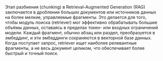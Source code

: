 Этап разбиения (chunking) в Retrieval-Augmented Generation (RAG) заключается в дроблении больших документов или источников данных на более мелкие, управляемые фрагменты. Это делается для того, чтобы модуль поиска (retriever) мог эффективно обрабатывать большие объёмы данных, оставаясь в пределах токен- или входных ограничений модели. Каждый фрагмент, обычно абзац или раздел, преобразуется в эмбеддинг, и эти эмбеддинги сохраняются в векторной базе данных. Когда поступает запрос, retriever ищет наиболее релевантные фрагменты, а не весь документ целиком, что обеспечивает более быстрый и точный поиск.